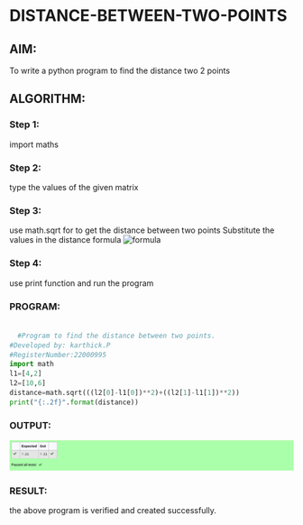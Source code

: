 # DISTANCE-BETWEEN-TWO-POINTS

## AIM:
To write a python program to find the distance two 2 points
## ALGORITHM:
### Step 1: 
import maths
### Step 2: 
type the values of the given matrix
### Step 3: 
use math.sqrt for to get the distance between two points
Substitute the values in the distance formula  ![formula](./formula.JPG)
### Step 4: 
use print function and run the program

### PROGRAM:
```python

  #Program to find the distance between two points.
#Developed by: karthick.P
#RegisterNumber:22000995
import math
l1=[4,2]
l2=[10,6]
distance=math.sqrt(((l2[0]-l1[0])**2)+((l2[1]-l1[1])**2))
print("{:.2f}".format(distance))

```


### OUTPUT:
![OUTPUT](./Screenshot%202022-12-31%20at%2020-35-09%20Exp-03%20CR-Distance%20between%20two%20points%20Attempt%20review.png)


### RESULT:
the above program is verified and created successfully.